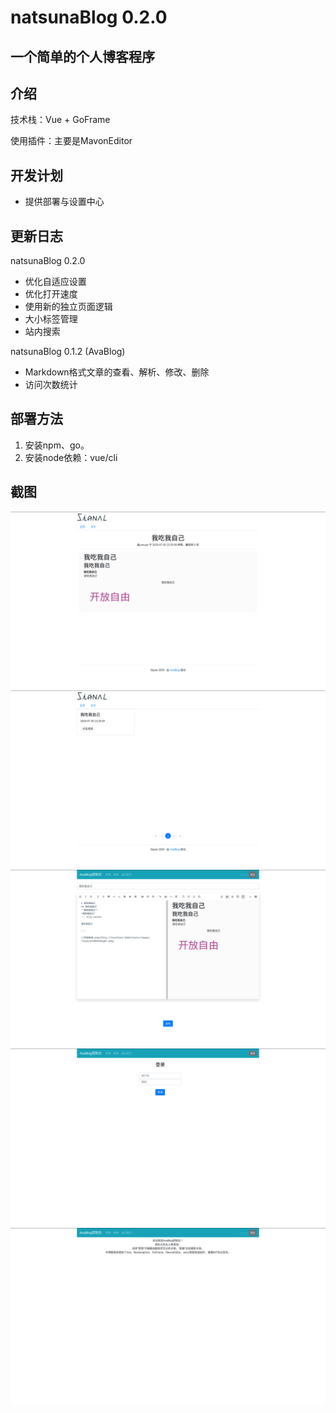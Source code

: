 # natsunaBlog 0.2.0

## 一个简单的个人博客程序

## 介绍

技术栈：Vue + GoFrame

使用插件：主要是MavonEditor


## 开发计划

- 提供部署与设置中心

## 更新日志
natsunaBlog 0.2.0

- 优化自适应设置
- 优化打开速度
- 使用新的独立页面逻辑
- 大小标签管理
- 站内搜索

natsunaBlog 0.1.2 (AvaBlog)

- Markdown格式文章的查看、解析、修改、删除
- 访问次数统计

## 部署方法

1. 安装npm、go。
2. 安装node依赖：vue/cli

## 截图
![1](./doc/images/1.png)
![2](./doc/images/2.png)
![3](./doc/images/3.png)
![4](./doc/images/4.png)
![5](./doc/images/5.png)
